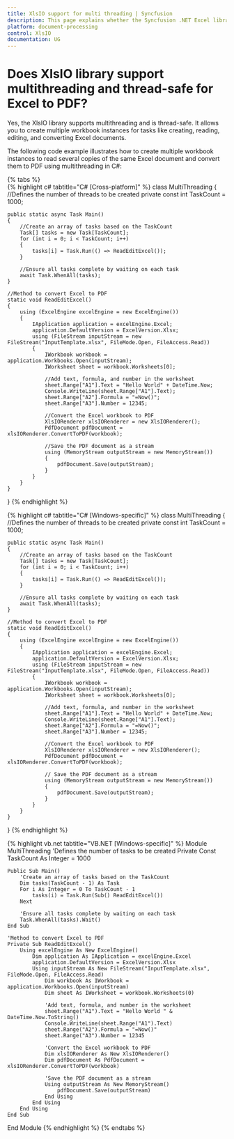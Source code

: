 ```yaml
---
title: XlsIO support for multi threading | Syncfusion
description: This page explains whether the Syncfusion .NET Excel library (XlsIO) provides support for multi threading.
platform: document-processing
control: XlsIO
documentation: UG
---
```


# Does XlsIO library support multithreading and thread-safe for Excel to PDF?

Yes, the XlsIO library supports multithreading and is thread-safe. It allows you to create multiple workbook instances for tasks like creating, reading, editing, and converting Excel documents.

The following code example illustrates how to create multiple workbook instances to read several copies of the same Excel document and convert them to PDF using multithreading in C#:

{% tabs %}  
{% highlight c# tabtitle="C# [Cross-platform]" %}
class MultiThreading
{
    //Defines the number of threads to be created
    private const int TaskCount = 1000;

    public static async Task Main()
    {
        //Create an array of tasks based on the TaskCount
        Task[] tasks = new Task[TaskCount];
        for (int i = 0; i < TaskCount; i++)
        {
            tasks[i] = Task.Run(() => ReadEditExcel());
        }

        //Ensure all tasks complete by waiting on each task
        await Task.WhenAll(tasks);
    }

    //Method to convert Excel to PDF
    static void ReadEditExcel()
    {
        using (ExcelEngine excelEngine = new ExcelEngine())
        {
            IApplication application = excelEngine.Excel;
            application.DefaultVersion = ExcelVersion.Xlsx;
            using (FileStream inputStream = new FileStream("InputTemplate.xlsx", FileMode.Open, FileAccess.Read))
            {
                IWorkbook workbook = application.Workbooks.Open(inputStream);
                IWorksheet sheet = workbook.Worksheets[0];

                //Add text, formula, and number in the worksheet
                sheet.Range["A1"].Text = "Hello World" + DateTime.Now;
                Console.WriteLine(sheet.Range["A1"].Text);
                sheet.Range["A2"].Formula = "=Now()";
                sheet.Range["A3"].Number = 12345;

                //Convert the Excel workbook to PDF
                XlsIORenderer xlsIORenderer = new XlsIORenderer();
                PdfDocument pdfDocument = xlsIORenderer.ConvertToPDF(workbook);

                //Save the PDF document as a stream
                using (MemoryStream outputStream = new MemoryStream())
                {
                    pdfDocument.Save(outputStream);
                }
            }
        }
    }
}
{% endhighlight %}

{% highlight c# tabtitle="C# [Windows-specific]" %}
class MultiThreading
{
    //Defines the number of threads to be created
    private const int TaskCount = 1000;

    public static async Task Main()
    {
        //Create an array of tasks based on the TaskCount
        Task[] tasks = new Task[TaskCount];
        for (int i = 0; i < TaskCount; i++)
        {
            tasks[i] = Task.Run(() => ReadEditExcel());
        }

        //Ensure all tasks complete by waiting on each task
        await Task.WhenAll(tasks);
    }

    //Method to convert Excel to PDF
    static void ReadEditExcel()
    {
        using (ExcelEngine excelEngine = new ExcelEngine())
        {
            IApplication application = excelEngine.Excel;
            application.DefaultVersion = ExcelVersion.Xlsx;
            using (FileStream inputStream = new FileStream("InputTemplate.xlsx", FileMode.Open, FileAccess.Read))
            {
                IWorkbook workbook = application.Workbooks.Open(inputStream);
                IWorksheet sheet = workbook.Worksheets[0];

                //Add text, formula, and number in the worksheet
                sheet.Range["A1"].Text = "Hello World" + DateTime.Now;
                Console.WriteLine(sheet.Range["A1"].Text);
                sheet.Range["A2"].Formula = "=Now()";
                sheet.Range["A3"].Number = 12345;

                //Convert the Excel workbook to PDF
                XlsIORenderer xlsIORenderer = new XlsIORenderer();
                PdfDocument pdfDocument = xlsIORenderer.ConvertToPDF(workbook);

                // Save the PDF document as a stream
                using (MemoryStream outputStream = new MemoryStream())
                {
                    pdfDocument.Save(outputStream);
                }
            }
        }
    }
}
{% endhighlight %}

{% highlight vb.net tabtitle="VB.NET [Windows-specific]" %}
Module MultiThreading
    'Defines the number of tasks to be created
    Private Const TaskCount As Integer = 1000

    Public Sub Main()
        'Create an array of tasks based on the TaskCount
        Dim tasks(TaskCount - 1) As Task
        For i As Integer = 0 To TaskCount - 1
            tasks(i) = Task.Run(Sub() ReadEditExcel())
        Next

        'Ensure all tasks complete by waiting on each task
        Task.WhenAll(tasks).Wait()
    End Sub

    'Method to convert Excel to PDF
    Private Sub ReadEditExcel()
        Using excelEngine As New ExcelEngine()
            Dim application As IApplication = excelEngine.Excel
            application.DefaultVersion = ExcelVersion.Xlsx
            Using inputStream As New FileStream("InputTemplate.xlsx", FileMode.Open, FileAccess.Read)
                Dim workbook As IWorkbook = application.Workbooks.Open(inputStream)
                Dim sheet As IWorksheet = workbook.Worksheets(0)

                'Add text, formula, and number in the worksheet
                sheet.Range("A1").Text = "Hello World " & DateTime.Now.ToString()
                Console.WriteLine(sheet.Range("A1").Text)
                sheet.Range("A2").Formula = "=Now()"
                sheet.Range("A3").Number = 12345

                'Convert the Excel workbook to PDF
                Dim xlsIORenderer As New XlsIORenderer()
                Dim pdfDocument As PdfDocument = xlsIORenderer.ConvertToPDF(workbook)

                'Save the PDF document as a stream
                Using outputStream As New MemoryStream()
                    pdfDocument.Save(outputStream)
                End Using
            End Using
        End Using
    End Sub
End Module
{% endhighlight %}
{% endtabs %}